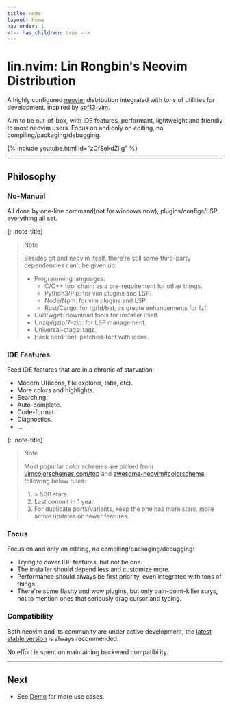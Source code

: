 ```yaml
---
title: Home
layout: home
nav_order: 1
<!-- has_children: true -->
---
```


# lin.nvim: Lin Rongbin's Neovim Distribution

A highly configured [neovim](https://neovim.io/) distribution integrated with tons of utilities for development, inspired by [spf13-vim](https://github.com/spf13/spf13-vim).

Aim to be out-of-box, with IDE features, performant, lightweight and friendly to most neovim users. Focus on and only on editing, no compiling/packaging/debugging.

{% include youtube.html id="zCfSekdZiIg" %}

---

## Philosophy

### No-Manual

All done by one-line command(not for windows now), plugins/configs/LSP everything all set.

{: .note-title}

> Note
>
> Besides git and neovim itself, there're still some third-party dependencies can't be given up:
>
> - Programming languages:
>   - C/C++ tool chain: as a pre-requirement for other things.
>   - Python3/Pip: for vim plugins and LSP.
>   - Node/Npm: for vim plugins and LSP.
>   - Rust/Cargo: for rg/fd/bat, as greate enhancements for fzf.
> - Curl/wget: download tools for installer itself.
> - Unzip/gzip/7-zip: for LSP management.
> - Universal-ctags: tags.
> - Hack nerd font: patched-font with icons.

### IDE Features

Feed IDE features that are in a chronic of starvation:

- Modern UI(icons, file explorer, tabs, etc).
- More colors and highlights.
- Searching.
- Auto-complete.
- Code-format.
- Diagnostics.
- ...

{: .note-title}

> Note
>
> Most popurlar color schemes are picked from [vimcolorschemes.com/top](https://vimcolorschemes.com/top) and [awesome-neovim#colorscheme](https://www.trackawesomelist.com/rockerBOO/awesome-neovim/readme/#colorscheme), following below rules:
>
> 1. &gt; 500 stars.
> 2. Last commit in 1 year.
> 3. For duplicate ports/variants, keep the one has more stars, more active updates or newer features.

### Focus

Focus on and only on editing, no compiling/packaging/debugging:

- Trying to cover IDE features, but not be one.
- The installer should depend less and customize more.
- Performance should always be first priority, even integrated with tons of things.
- There're some flashy and wow plugins, but only pain-point-killer stays, not to mention ones that seriously drag cursor and typing.

### Compatibility

Both neovim and its community are under active development, the [latest stable version](https://github.com/neovim/neovim/wiki/Installing-Neovim) is always recommended.

No effort is spent on maintaining backward compatibility.

---

## Next

- See [Demo](/lin.nvim.dev/demo) for more use cases.

